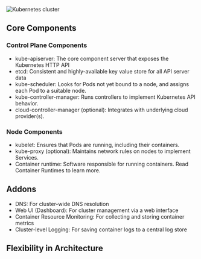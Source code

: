 ![Kubernetes cluster](https://d33wubrfki0l68.cloudfront.net/2475489eaf20163ec0f54ddc1d92aa8d4c87c96b/e7c81/images/docs/components-of-kubernetes.svg)

## Core Components

### Control Plane Components
- kube-apiserver: The core component server that exposes the Kubernetes HTTP API
- etcd: Consistent and highly-available key value store for all API server data
- kube-scheduler: Looks for Pods not yet bound to a node, and assigns each Pod to a suitable node.
- kube-controller-manager: Runs controllers to implement Kubernetes API behavior.
- cloud-controller-manager (optional): Integrates with underlying cloud provider(s).

### Node Components
- kubelet: Ensures that Pods are running, including their containers.
- kube-proxy (optional): Maintains network rules on nodes to implement Services.
- Container runtime: Software responsible for running containers. Read Container Runtimes to learn more.

## Addons
- DNS: For cluster-wide DNS resolution
- Web UI (Dashboard): For cluster management via a web interface
- Container Resource Monitoring: For collecting and storing container metrics
- Cluster-level Logging: For saving container logs to a central log store

## Flexibility in Architecture